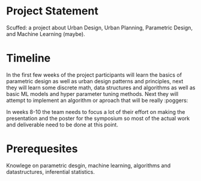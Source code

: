 # Project Statement

Scuffed: a project about Urban Design, Urban Planning, Parametric Design, and Machine Learning (maybe).

# Timeline

In the first few weeks of the project participants will learn the basics of parametric design as well as urban design patterns and principles, next they will learn some discrete math, data structures and algorithms as well as basic ML models and hyper parameter tuning methods. Next they will attempt to implement an algorithm or aproach that will be really :poggers:

In weeks 8-10 the team needs to focus a lot of their effort on making the presentation and the poster for the symposium so most of the actual work and deliverable need to be done at this point.

# Prerequesites

Knowlege on parametric desgin, machine learning, algorithms and datastructures, inferential statistics.
